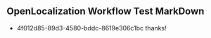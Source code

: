 ## OpenLocalization Workflow Test MarkDown
* 4f012d85-89d3-4580-bddc-8619e306c1bc thanks!

<!--HONumber=Aug16_HO4-->


